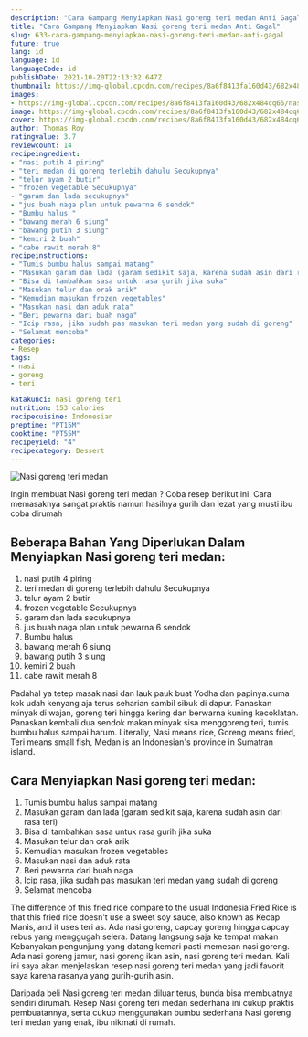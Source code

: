 ```yaml
---
description: "Cara Gampang Menyiapkan Nasi goreng teri medan Anti Gagal"
title: "Cara Gampang Menyiapkan Nasi goreng teri medan Anti Gagal"
slug: 633-cara-gampang-menyiapkan-nasi-goreng-teri-medan-anti-gagal
future: true
lang: id
language: id
languageCode: id
publishDate: 2021-10-20T22:13:32.647Z 
thumbnail: https://img-global.cpcdn.com/recipes/8a6f8413fa160d43/682x484cq65/nasi-goreng-teri-medan-foto-resep-utama.png
images:
- https://img-global.cpcdn.com/recipes/8a6f8413fa160d43/682x484cq65/nasi-goreng-teri-medan-foto-resep-utama.png
image: https://img-global.cpcdn.com/recipes/8a6f8413fa160d43/682x484cq65/nasi-goreng-teri-medan-foto-resep-utama.png
cover: https://img-global.cpcdn.com/recipes/8a6f8413fa160d43/682x484cq65/nasi-goreng-teri-medan-foto-resep-utama.png
author: Thomas Roy
ratingvalue: 3.7
reviewcount: 14
recipeingredient:
- "nasi putih 4 piring"
- "teri medan di goreng terlebih dahulu Secukupnya"
- "telur ayam 2 butir"
- "frozen vegetable Secukupnya"
- "garam dan lada secukupnya"
- "jus buah naga plan untuk pewarna 6 sendok"
- "Bumbu halus "
- "bawang merah 6 siung"
- "bawang putih 3 siung"
- "kemiri 2 buah"
- "cabe rawit merah 8"
recipeinstructions:
- "Tumis bumbu halus sampai matang"
- "Masukan garam dan lada (garam sedikit saja, karena sudah asin dari rasa teri)"
- "Bisa di tambahkan sasa untuk rasa gurih jika suka"
- "Masukan telur dan orak arik"
- "Kemudian masukan frozen vegetables"
- "Masukan nasi dan aduk rata"
- "Beri pewarna dari buah naga"
- "Icip rasa, jika sudah pas masukan teri medan yang sudah di goreng"
- "Selamat mencoba"
categories:
- Resep
tags:
- nasi
- goreng
- teri

katakunci: nasi goreng teri 
nutrition: 153 calories
recipecuisine: Indonesian
preptime: "PT15M"
cooktime: "PT55M"
recipeyield: "4"
recipecategory: Dessert
---
```



![Nasi goreng teri medan](https://img-global.cpcdn.com/recipes/8a6f8413fa160d43/682x484cq65/nasi-goreng-teri-medan-foto-resep-utama.png)

Ingin membuat Nasi goreng teri medan ? Coba resep berikut ini. Cara memasaknya sangat praktis namun hasilnya gurih dan lezat yang musti ibu coba dirumah

<!--inarticleads1-->

## Beberapa Bahan Yang Diperlukan Dalam Menyiapkan Nasi goreng teri medan:

1. nasi putih 4 piring
1. teri medan di goreng terlebih dahulu Secukupnya
1. telur ayam 2 butir
1. frozen vegetable Secukupnya
1. garam dan lada secukupnya
1. jus buah naga plan untuk pewarna 6 sendok
1. Bumbu halus 
1. bawang merah 6 siung
1. bawang putih 3 siung
1. kemiri 2 buah
1. cabe rawit merah 8

Padahal ya tetep masak nasi dan lauk pauk buat Yodha dan papinya.cuma kok udah kenyang aja terus seharian sambil sibuk di dapur. Panaskan minyak di wajan, goreng teri hingga kering dan berwarna kuning kecoklatan. Panaskan kembali dua sendok makan minyak sisa menggoreng teri, tumis bumbu halus sampai harum. Literally, Nasi means rice, Goreng means fried, Teri means small fish, Medan is an Indonesian&#39;s province in Sumatran island. 

<!--inarticleads2-->

## Cara Menyiapkan Nasi goreng teri medan:

1. Tumis bumbu halus sampai matang
1. Masukan garam dan lada (garam sedikit saja, karena sudah asin dari rasa teri)
1. Bisa di tambahkan sasa untuk rasa gurih jika suka
1. Masukan telur dan orak arik
1. Kemudian masukan frozen vegetables
1. Masukan nasi dan aduk rata
1. Beri pewarna dari buah naga
1. Icip rasa, jika sudah pas masukan teri medan yang sudah di goreng
1. Selamat mencoba


The difference of this fried rice compare to the usual Indonesia Fried Rice is that this fried rice doesn&#39;t use a sweet soy sauce, also known as Kecap Manis, and it uses teri as. Ada nasi goreng, capcay goreng hingga capcay rebus yang menggugah selera. Datang langsung saja ke tempat makan Kebanyakan pengunjung yang datang kemari pasti memesan nasi goreng. Ada nasi goreng jamur, nasi goreng ikan asin, nasi goreng teri medan. Kali ini saya akan menjelaskan resep nasi goreng teri medan yang jadi favorit saya karena rasanya yang gurih-gurih asin. 

Daripada   beli  Nasi goreng teri medan  diluar terus, bunda  bisa membuatnya sendiri dirumah. Resep  Nasi goreng teri medan  sederhana ini cukup praktis pembuatannya, serta cukup menggunakan bumbu sederhana  Nasi goreng teri medan  yang enak, ibu nikmati di rumah.
